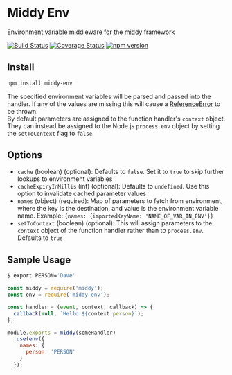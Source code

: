# Middy Env

Environment variable middleware for the [middy](https://github.com/middyjs/middy) framework

[![Build Status](https://travis-ci.org/chrisandrews7/middy-env.svg?branch=master)](https://travis-ci.org/chrisandrews7/middy-env) [![Coverage Status](https://coveralls.io/repos/github/chrisandrews7/middy-env/badge.svg?branch=master)](https://coveralls.io/github/chrisandrews7/middy-env?branch=master) [![npm version](https://img.shields.io/npm/v/middy-env.svg?style=flat)](https://www.npmjs.com/package/middy-env)

## Install

```bash
npm install middy-env
```

The specified environment variables will be parsed and passed into the handler. If any of the values are missing this will cause a [ReferenceError](https://developer.mozilla.org/en-US/docs/Web/JavaScript/Reference/Global_Objects/ReferenceError) to be thrown.  
By default parameters are assigned to the function handler's `context` object. They can instead be assigned to the Node.js `process.env` object by setting the `setToContext` flag to `false`.  

## Options

- `cache` (boolean) (optional): Defaults to `false`. Set it to `true` to skip further lookups to environment variables
- `cacheExpiryInMillis` (int) (optional): Defaults to `undefined`. Use this option to invalidate cached parameter values
- `names` (object) (required): Map of parameters to fetch from environment, where the key is the destination, and value is the environment variable name.
  Example: `{names: {importedKeyName: 'NAME_OF_VAR_IN_ENV'}}`
- `setToContext` (boolean) (optional): This will assign parameters to the `context` object
  of the function handler rather than to `process.env`. Defaults to `true`

## Sample Usage
```bash
$ export PERSON='Dave'
```

```js
const middy = require('middy');
const env = require('middy-env');

const handler = (event, context, callback) => {
  callback(null, `Hello ${context.person}`);
};

module.exports = middy(someHandler)
  .use(env({ 
    names: {
      person: 'PERSON'
    }
  });
```